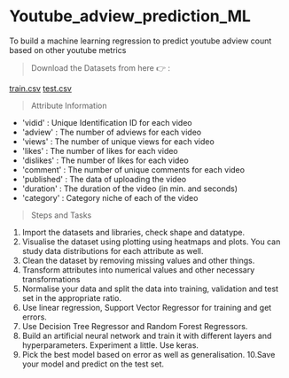 # Youtube_adview_prediction_ML
To build a machine learning regression to predict youtube adview count based on other youtube metrics

> Download the Datasets from here 👉 :

<a href="https://github.com/venumadhav2407/Youtube_adview_prediction_ML/raw/f2819d334bb2ecf958bedd8f46c11d9f48ca246d/Datasets/train.csv" download> train.csv</a>
<a href="https://github.com/venumadhav2407/Youtube_adview_prediction_ML/blob/69c430874445ffdcd7e8c732561dc8e713fb09bd/Datasets/test.csv" download> test.csv</a>


> Attribute Information
- 'vidid' : Unique Identification ID for each video
- 'adview' : The number of adviews for each video
- 'views' : The number of unique views for each video
- 'likes' : The number of likes for each video
- 'dislikes' : The number of likes for each video
- 'comment' : The number of unique comments for each video
- 'published' : The data of uploading the video
- 'duration' : The duration of the video (in min. and seconds)
- 'category' : Category niche of each of the video

> Steps and Tasks
1. Import the datasets and libraries, check shape and datatype.
2. Visualise the dataset using plotting using heatmaps and plots. You
can study data distributions for each attribute as well.
3. Clean the dataset by removing missing values and other things.
4. Transform attributes into numerical values and other
necessary transformations
5. Normalise your data and split the data into training, validation and test
set in the appropriate ratio.
6. Use linear regression, Support Vector Regressor for training and get
errors.
7. Use Decision Tree Regressor and Random Forest Regressors.
8. Build an artificial neural network and train it with different layers
and hyperparameters. Experiment a little. Use keras.
9. Pick the best model based on error as well as
generalisation.
10.Save your model and predict on the test set.

